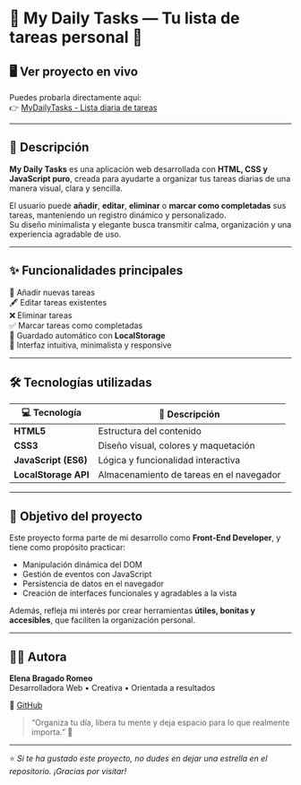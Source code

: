 # 🌸 My Daily Tasks — Tu lista de tareas personal 🌸

## 🖥️ Ver proyecto en vivo
Puedes probarla directamente aquí:  
👉 [MyDailyTasks - Lista diaria de tareas](https://romeoelena.github.io/MyDailyTasks_HTML-CSS-JS/)

---

## 📝 Descripción

**My Daily Tasks** es una aplicación web desarrollada con **HTML, CSS y JavaScript puro**, creada para ayudarte a organizar tus tareas diarias de una manera visual, clara y sencilla.  

El usuario puede **añadir**, **editar**, **eliminar** o **marcar como completadas** sus tareas, manteniendo un registro dinámico y personalizado.  
Su diseño minimalista y elegante busca transmitir calma, organización y una experiencia agradable de uso.

---

## ✨ Funcionalidades principales

🌷 Añadir nuevas tareas  
🖋️ Editar tareas existentes  
❌ Eliminar tareas  
✅ Marcar tareas como completadas  
💾 Guardado automático con **LocalStorage**  
🎨 Interfaz intuitiva, minimalista y responsive  

---

## 🛠️ Tecnologías utilizadas

| 💻 Tecnología | 🌿 Descripción |
|---------------|----------------|
| **HTML5** | Estructura del contenido |
| **CSS3** | Diseño visual, colores y maquetación |
| **JavaScript (ES6)** | Lógica y funcionalidad interactiva |
| **LocalStorage API** | Almacenamiento de tareas en el navegador |

---

## 🎯 Objetivo del proyecto

Este proyecto forma parte de mi desarrollo como **Front-End Developer**, y tiene como propósito practicar:

- Manipulación dinámica del DOM  
- Gestión de eventos con JavaScript  
- Persistencia de datos en el navegador  
- Creación de interfaces funcionales y agradables a la vista  

Además, refleja mi interés por crear herramientas **útiles, bonitas y accesibles**, que faciliten la organización personal.

---

## 👩‍💻 Autora

**Elena Bragado Romeo**  
Desarrolladora Web • Creativa • Orientada a resultados  

🔗 [GitHub](https://github.com/romeoelena)

> “Organiza tu día, libera tu mente y deja espacio para lo que realmente importa.” 🌼

---

⭐ *Si te ha gustado este proyecto, no dudes en dejar una estrella en el repositorio. ¡Gracias por visitar!*  
